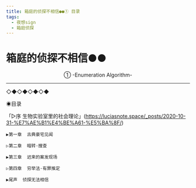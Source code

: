 ```yaml
---
title: 箱庭的侦探不相信●●① 目录
tags:
  - 夜想sign
  - 箱庭侦探
---
```


# 箱庭的侦探不相信●●
<center>①  -Enumeration Algorithm-</center>


---
◇◆◇◆◇◆◇◆

  ◉目录


  「▷序  生物实验室里的社会理论」(https://luciasnote.space/_posts/2020-10-31-%E7%AE%B1%E4%BE%A61-%E5%BA%8F/)

    ▶第一章  古典豪宅见闻

    ▷第二章  暗转·搜查

    ▶第三章  迟来的案发现场

    ▷第四章  穷举法·有罪推定

    ▶尾声  侦探无法相信 
